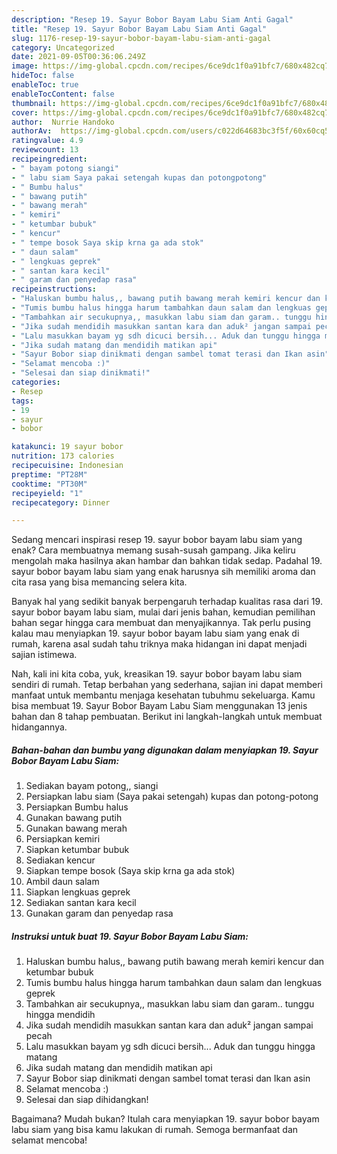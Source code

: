 ```yaml
---
description: "Resep 19. Sayur Bobor Bayam Labu Siam Anti Gagal"
title: "Resep 19. Sayur Bobor Bayam Labu Siam Anti Gagal"
slug: 1176-resep-19-sayur-bobor-bayam-labu-siam-anti-gagal
category: Uncategorized
date: 2021-09-05T00:36:06.249Z
image: https://img-global.cpcdn.com/recipes/6ce9dc1f0a91bfc7/680x482cq70/19-sayur-bobor-bayam-labu-siam-foto-resep-utama.jpg
hideToc: false
enableToc: true
enableTocContent: false
thumbnail: https://img-global.cpcdn.com/recipes/6ce9dc1f0a91bfc7/680x482cq70/19-sayur-bobor-bayam-labu-siam-foto-resep-utama.jpg
cover: https://img-global.cpcdn.com/recipes/6ce9dc1f0a91bfc7/680x482cq70/19-sayur-bobor-bayam-labu-siam-foto-resep-utama.jpg
author:  Nurrie Handoko
authorAv:  https://img-global.cpcdn.com/users/c022d64683bc3f5f/60x60cq50/avatar.jpg
ratingvalue: 4.9
reviewcount: 13
recipeingredient:
- " bayam potong siangi"
- " labu siam Saya pakai setengah kupas dan potongpotong"
- " Bumbu halus"
- " bawang putih"
- " bawang merah"
- " kemiri"
- " ketumbar bubuk"
- " kencur"
- " tempe bosok Saya skip krna ga ada stok"
- " daun salam"
- " lengkuas geprek"
- " santan kara kecil"
- " garam dan penyedap rasa"
recipeinstructions:
- "Haluskan bumbu halus,, bawang putih bawang merah kemiri kencur dan ketumbar bubuk"
- "Tumis bumbu halus hingga harum tambahkan daun salam dan lengkuas geprek"
- "Tambahkan air secukupnya,, masukkan labu siam dan garam.. tunggu hingga mendidih"
- "Jika sudah mendidih masukkan santan kara dan aduk² jangan sampai pecah"
- "Lalu masukkan bayam yg sdh dicuci bersih... Aduk dan tunggu hingga matang"
- "Jika sudah matang dan mendidih matikan api"
- "Sayur Bobor siap dinikmati dengan sambel tomat terasi dan Ikan asin"
- "Selamat mencoba :)"
- "Selesai dan siap dinikmati!"
categories:
- Resep
tags:
- 19
- sayur
- bobor

katakunci: 19 sayur bobor 
nutrition: 173 calories
recipecuisine: Indonesian
preptime: "PT28M"
cooktime: "PT30M"
recipeyield: "1"
recipecategory: Dinner

---
```



Sedang mencari inspirasi resep 19. sayur bobor bayam labu siam yang enak? Cara membuatnya memang susah-susah gampang. Jika keliru mengolah maka hasilnya akan hambar dan bahkan tidak sedap. Padahal 19. sayur bobor bayam labu siam yang enak harusnya sih memiliki aroma dan cita rasa yang bisa memancing selera kita.




Banyak hal yang sedikit banyak berpengaruh terhadap kualitas rasa dari 19. sayur bobor bayam labu siam, mulai dari jenis bahan, kemudian pemilihan bahan segar hingga cara membuat dan menyajikannya. Tak perlu pusing kalau mau menyiapkan 19. sayur bobor bayam labu siam yang enak di rumah, karena asal sudah tahu triknya maka hidangan ini dapat menjadi sajian istimewa.


Nah, kali ini kita coba, yuk, kreasikan 19. sayur bobor bayam labu siam sendiri di rumah. Tetap berbahan yang sederhana, sajian ini dapat memberi manfaat untuk membantu menjaga kesehatan tubuhmu sekeluarga. Kamu bisa membuat 19. Sayur Bobor Bayam Labu Siam menggunakan 13 jenis bahan dan 8 tahap pembuatan. Berikut ini langkah-langkah untuk membuat hidangannya.

<!--inarticleads1-->

##### Bahan-bahan dan bumbu yang digunakan dalam menyiapkan 19. Sayur Bobor Bayam Labu Siam:

1. Sediakan  bayam potong,, siangi
1. Persiapkan  labu siam (Saya pakai setengah) kupas dan potong-potong
1. Persiapkan  Bumbu halus
1. Gunakan  bawang putih
1. Gunakan  bawang merah
1. Persiapkan  kemiri
1. Siapkan  ketumbar bubuk
1. Sediakan  kencur
1. Siapkan  tempe bosok (Saya skip krna ga ada stok)
1. Ambil  daun salam
1. Siapkan  lengkuas geprek
1. Sediakan  santan kara kecil
1. Gunakan  garam dan penyedap rasa




<!--inarticleads2-->

##### Instruksi untuk buat 19. Sayur Bobor Bayam Labu Siam:

1. Haluskan bumbu halus,, bawang putih bawang merah kemiri kencur dan ketumbar bubuk
1. Tumis bumbu halus hingga harum tambahkan daun salam dan lengkuas geprek
1. Tambahkan air secukupnya,, masukkan labu siam dan garam.. tunggu hingga mendidih
1. Jika sudah mendidih masukkan santan kara dan aduk² jangan sampai pecah
1. Lalu masukkan bayam yg sdh dicuci bersih... Aduk dan tunggu hingga matang
1. Jika sudah matang dan mendidih matikan api
1. Sayur Bobor siap dinikmati dengan sambel tomat terasi dan Ikan asin
1. Selamat mencoba :)
1. Selesai dan siap dihidangkan!



Bagaimana? Mudah bukan? Itulah cara menyiapkan 19. sayur bobor bayam labu siam yang bisa kamu lakukan di rumah. Semoga bermanfaat dan selamat mencoba!
